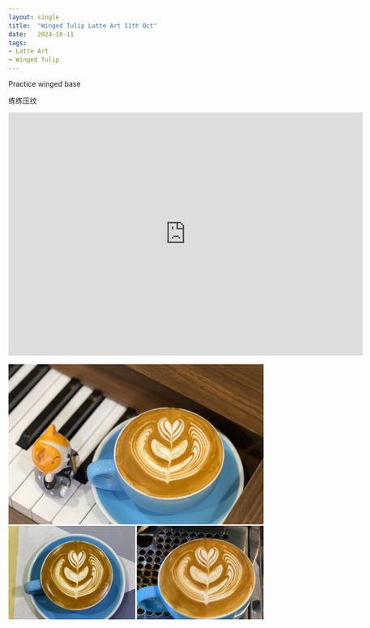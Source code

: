 ```yaml
---
layout: single
title:  "Winged Tulip Latte Art 11th Oct"
date:   2024-10-11
tags:
- Latte Art
- Winged Tulip
---
```



Practice winged base

练练压纹



<div class="embed-container">
  <iframe
      src="https://www.youtube.com/embed/8y5N4W8EyMY"
      width="700"
      height="480"
      frameborder="0"
      allowfullscreen="true">
  </iframe>
</div>


![](/assets/img/2024/10/11/32294237-11C6-4BE9-8181-08E1116D8816.JPG)

